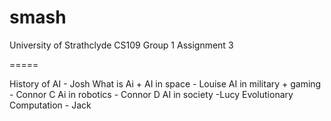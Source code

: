 smash
=====

University of Strathclyde
CS109 Group 1
Assignment 3

=====

History of AI - Josh
What is Ai + AI in space - Louise
AI in military + gaming - Connor C
Ai in robotics - Connor D
AI in society -Lucy
Evolutionary Computation - Jack
